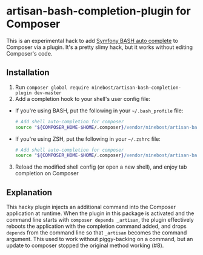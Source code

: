 # artisan-bash-completion-plugin for Composer

This is an experimental hack to add [Symfony BASH auto complete](https://github.com/stecman/symfony-console-completion) to Composer via a plugin. It's a pretty slimy hack, but it works without editing Composer's code.

## Installation

1. Run `composer global require ninebost/artisan-bash-completion-plugin dev-master`
2. Add a completion hook to your shell's user config file:
  - If you're using BASH, put the following in your `~/.bash_profile` file:

    ```bash
    # Add shell auto-completion for composer
    source "${COMPOSER_HOME-$HOME/.composer}/vendor/ninebost/artisan-bash-completion-plugin/hooks/bash-completion"
    ```
  - If you're using ZSH, put the following in your `~/.zshrc` file:
    
    ```bash
    # Add shell auto-completion for composer
    source "${COMPOSER_HOME-$HOME/.composer}/vendor/ninebost/artisan-bash-completion-plugin/hooks/zsh-completion"
    ```
3. Reload the modified shell config (or open a new shell), and enjoy tab completion on Composer

## Explanation

This hacky plugin injects an additional command into the Composer application at runtime. When the plugin in this package is activated and the command line starts with `composer depends _artisan`, the plugin effectively reboots the application with the completion command added, and drops `depends` from the command line so that `_artisan` becomes the command argument. This used to work without piggy-backing on a command, but an update to composer stopped the original method working (#8).
